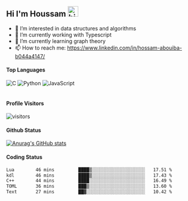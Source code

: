 ## Hi I'm Houssam <img src="https://user-images.githubusercontent.com/1303154/88677602-1635ba80-d120-11ea-84d8-d263ba5fc3c0.gif" width="28px" alt="hi">

- 👀 I’m interested in data structures and algorithms
- 🔭 I’m currently working with Typescript
- 🌱 I’m currently learning graph theory
- 📫 How to reach me: https://www.linkedin.com/in/hossam-abouiba-b044a4147/

#### Top Languages

![C](https://img.shields.io/badge/c-%2300599C.svg?style=for-the-badge&logo=c&logoColor=white)
![Python](https://img.shields.io/badge/python-%2314354C.svg?style=for-the-badge&logo=python&logoColor=white)
![JavaScript](https://img.shields.io/badge/javascript-%23323330.svg?style=for-the-badge&logo=javascript&logoColor=%23F7DF1E)
<br />
<br />
#### Profile Visitors
![visitors](https://visitor-badge.glitch.me/badge?page_id=project-HOSSAM.project-HOSSAM)

#### Github Status
[![Anurag's GitHub stats](https://github-readme-stats.vercel.app/api?username=0xPride&theme=tokyonight)](https://github.com/anuraghazra/github-readme-stats)

#### Coding Status
<!--START_SECTION:waka-->

```txt
Lua        46 mins         ████▒░░░░░░░░░░░░░░░░░░░░   17.51 %
kdl        46 mins         ████▒░░░░░░░░░░░░░░░░░░░░   17.43 %
C++        44 mins         ████░░░░░░░░░░░░░░░░░░░░░   16.49 %
TOML       36 mins         ███▒░░░░░░░░░░░░░░░░░░░░░   13.60 %
Text       27 mins         ██▓░░░░░░░░░░░░░░░░░░░░░░   10.42 %
```

<!--END_SECTION:waka-->
